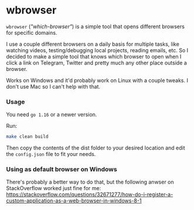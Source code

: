 # wbrowser

`wbrowser` (_"which-browser"_) is a simple tool that opens different browsers 
for specific domains.

I use a couple different browsers on a daily basis for multiple tasks, like 
watching videos, testing/debugging local
projects, reading emails, etc. So I decided to make a simple tool that knows 
which browser to open when I click a link
on Telegram, Twitter and pretty much any other place outside a browser.

Works on Windows and it'd probably work on Linux with a couple tweaks. I don't 
use Mac so I can't help with that.

### Usage
You need `go 1.16` or a newer version.

Run:
```bash
make clean build
```
Then copy the contents of the dist folder to your desired location and edit the
`config.json` file to fit your needs.

### Using as default browser on Windows
There's probably a better way to do that, but the following anwser on 
StackOverflow worked just fine for me: 
https://stackoverflow.com/questions/32671277/how-do-i-register-a-custom-application-as-a-web-browser-in-windows-8-1
